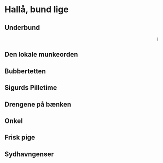 # Hallå, bund lige
## Underbund
<marquee>Kan man hedde Teodora kan man bunde!</marquee>

## Den lokale munkeorden

## Bubbertetten 

## Sigurds Pilletime

## Drengene på bænken

## Onkel

## Frisk pige

## Sydhavngenser
